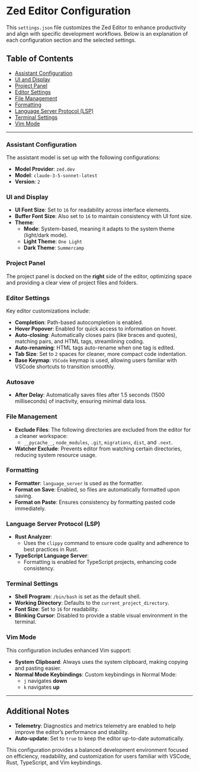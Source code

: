 # Zed Editor Configuration

This `settings.json` file customizes the Zed Editor to enhance productivity and align with specific development workflows. Below is an explanation of each configuration section and the selected settings.

## Table of Contents

- [Assistant Configuration](#assistant-configuration)
- [UI and Display](#ui-and-display)
- [Project Panel](#project-panel)
- [Editor Settings](#editor-settings)
- [File Management](#file-management)
- [Formatting](#formatting)
- [Language Server Protocol (LSP)](#language-server-protocol-lsp)
- [Terminal Settings](#terminal-settings)
- [Vim Mode](#vim-mode)

---

### Assistant Configuration

The assistant model is set up with the following configurations:

- **Model Provider**: `zed.dev`
- **Model**: `claude-3-5-sonnet-latest`
- **Version**: `2`

### UI and Display

- **UI Font Size**: Set to `16` for readability across interface elements.
- **Buffer Font Size**: Also set to `16` to maintain consistency with UI font size.
- **Theme**:
  - **Mode**: System-based, meaning it adapts to the system theme (light/dark mode).
  - **Light Theme**: `One Light`
  - **Dark Theme**: `Summercamp`

### Project Panel

The project panel is docked on the **right** side of the editor, optimizing space and providing a clear view of project files and folders.

### Editor Settings

Key editor customizations include:

- **Completion**: Path-based autocompletion is enabled.
- **Hover Popover**: Enabled for quick access to information on hover.
- **Auto-closing**: Automatically closes pairs (like braces and quotes), matching pairs, and HTML tags, streamlining coding.
- **Auto-renaming**: HTML tags auto-rename when one tag is edited.
- **Tab Size**: Set to `2` spaces for cleaner, more compact code indentation.
- **Base Keymap**: `VSCode` keymap is used, allowing users familiar with VSCode shortcuts to transition smoothly.

### Autosave

- **After Delay**: Automatically saves files after 1.5 seconds (1500 milliseconds) of inactivity, ensuring minimal data loss.

### File Management

- **Exclude Files**: The following directories are excluded from the editor for a cleaner workspace:
  - `__pycache__`, `node_modules`, `.git`, `migrations`, `dist`, and `.next`.
- **Watcher Exclude**: Prevents editor from watching certain directories, reducing system resource usage.

### Formatting

- **Formatter**: `language_server` is used as the formatter.
- **Format on Save**: Enabled, so files are automatically formatted upon saving.
- **Format on Paste**: Ensures consistency by formatting pasted code immediately.

### Language Server Protocol (LSP)

- **Rust Analyzer**:
  - Uses the `clippy` command to ensure code quality and adherence to best practices in Rust.
- **TypeScript Language Server**:
  - Formatting is enabled for TypeScript projects, enhancing code consistency.

### Terminal Settings

- **Shell Program**: `/bin/bash` is set as the default shell.
- **Working Directory**: Defaults to the `current_project_directory`.
- **Font Size**: Set to `16` for readability.
- **Blinking Cursor**: Disabled to provide a stable visual environment in the terminal.

### Vim Mode

This configuration includes enhanced Vim support:

- **System Clipboard**: Always uses the system clipboard, making copying and pasting easier.
- **Normal Mode Keybindings**: Custom keybindings in Normal Mode:
  - `j` navigates **down**
  - `k` navigates **up**

---

## Additional Notes

- **Telemetry**: Diagnostics and metrics telemetry are enabled to help improve the editor’s performance and stability.
- **Auto-update**: Set to `true` to keep the editor up-to-date automatically.

This configuration provides a balanced development environment focused on efficiency, readability, and customization for users familiar with VSCode, Rust, TypeScript, and Vim keybindings.

